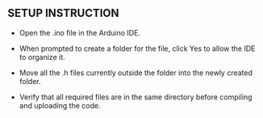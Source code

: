 ## SETUP INSTRUCTION

- Open the .ino file in the Arduino IDE.

- When prompted to create a folder for the file, click Yes to allow the IDE to organize it.

- Move all the .h files currently outside the folder into the newly created folder.

- Verify that all required files are in the same directory before compiling and uploading the code.
